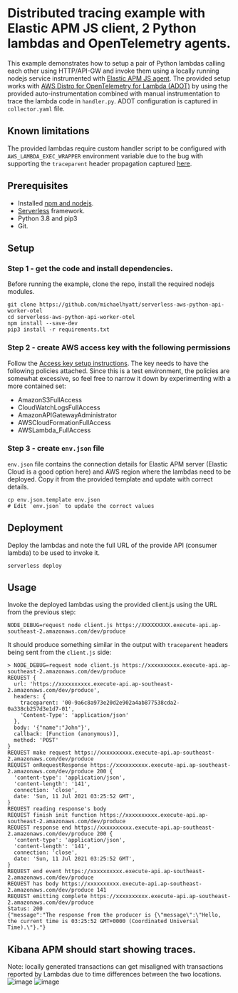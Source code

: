# Distributed tracing example with Elastic APM JS client, 2 Python lambdas and OpenTelemetry agents.

This example demonstrates how to setup a pair of Python lambdas calling each other using HTTP/API-GW and invoke them using a locally running nodejs service instrumented with [Elastic APM JS agent](https://www.elastic.co/guide/en/apm/agent/nodejs/current/index.html). The provided setup works with [AWS Distro for OpenTelemetry for Lambda (ADOT)](https://aws-otel.github.io/docs/getting-started/lambda/lambda-python) by using the provided auto-instrumentation combined with manual instrumentation to trace the lambda code in `handler.py`. ADOT configuration is captured in `collector.yaml` file.

## Known limitations
The provided lambdas require custom handler script to be configured with `AWS_LAMBDA_EXEC_WRAPPER` environment variable due to the bug with supporting the `traceparent` header propagation captured [here](https://github.com/aws-observability/aws-otel-lambda/issues/109).

## Prerequisites
* Installed [npm and nodejs](https://docs.npmjs.com/downloading-and-installing-node-js-and-npm).
* [Serverless](https://www.serverless.com/) framework.
* Python 3.8 and pip3
* Git.

## Setup
### Step 1 - get the code and install dependencies.
Before running the example, clone the repo, install the required nodejs modules.
```
git clone https://github.com/michaelhyatt/serverless-aws-python-api-worker-otel
cd serverless-aws-python-api-worker-otel
npm install --save-dev
pip3 install -r requirements.txt
```

### Step 2 - create AWS access key with the following permissions
Follow the [Access key setup instructions](https://www.serverless.com/framework/docs/providers/aws/guide/credentials/#create-an-iam-user-and-access-key).
The key needs to have the following policies attached. Since this is a test environment, the policies are somewhat excessive, so feel free to narrow it down by experimenting with a more contained set:
* AmazonS3FullAccess
* CloudWatchLogsFullAccess
* AmazonAPIGatewayAdministrator
* AWSCloudFormationFullAccess
* AWSLambda_FullAccess

### Step 3 - create `env.json` file
`env.json` file contains the connection details for Elastic APM server (Elastic Cloud is a good option here) and AWS region where the lambdas need to be deployed. Copy it from the provided template and update with correct details.
```
cp env.json.template env.json
# Edit `env.json` to update the correct values
```

## Deployment
Deploy the lambdas and note the full URL of the provide API (consumer lambda) to be used to invoke it.
```
serverless deploy
```

## Usage
Invoke the deployed lambdas using the provided client.js using the URL from the previous step:
```
NODE_DEBUG=request node client.js https://XXXXXXXXX.execute-api.ap-southeast-2.amazonaws.com/dev/produce
```
It should produce something similar in the output with `traceparent` headers being sent from the `client.js` side:
```
> NODE_DEBUG=request node client.js https://xxxxxxxxxx.execute-api.ap-southeast-2.amazonaws.com/dev/produce
REQUEST {
  url: 'https://xxxxxxxxxx.execute-api.ap-southeast-2.amazonaws.com/dev/produce',
  headers: {
    traceparent: '00-9a6c8a973e20d2e902a4ab877538cda2-0a338cb257d3e1d7-01',
    'Content-Type': 'application/json'
  },
  body: '{"name":"John"}',
  callback: [Function (anonymous)],
  method: 'POST'
}
REQUEST make request https://xxxxxxxxxx.execute-api.ap-southeast-2.amazonaws.com/dev/produce
REQUEST onRequestResponse https://xxxxxxxxxx.execute-api.ap-southeast-2.amazonaws.com/dev/produce 200 {
  'content-type': 'application/json',
  'content-length': '141',
  connection: 'close',
  date: 'Sun, 11 Jul 2021 03:25:52 GMT',
}
REQUEST reading response's body
REQUEST finish init function https://xxxxxxxxxx.execute-api.ap-southeast-2.amazonaws.com/dev/produce
REQUEST response end https://xxxxxxxxxx.execute-api.ap-southeast-2.amazonaws.com/dev/produce 200 {
  'content-type': 'application/json',
  'content-length': '141',
  connection: 'close',
  date: 'Sun, 11 Jul 2021 03:25:52 GMT',
}
REQUEST end event https://xxxxxxxxxx.execute-api.ap-southeast-2.amazonaws.com/dev/produce
REQUEST has body https://xxxxxxxxxx.execute-api.ap-southeast-2.amazonaws.com/dev/produce 141
REQUEST emitting complete https://xxxxxxxxxx.execute-api.ap-southeast-2.amazonaws.com/dev/produce
Status: 200
{"message":"The response from the producer is {\"message\":\"Hello, the current time is 03:25:52 GMT+0000 (Coordinated Universal Time).\"}."}

```

## Kibana APM should start showing traces.
Note: locally generated transactions can get misaligned with transactions reported by Lambdas due to time differences between the two locations.
![image](https://user-images.githubusercontent.com/15670925/125381630-9c055100-e3d7-11eb-9404-f2eb3b8ce9fb.png)
![image](https://user-images.githubusercontent.com/15670925/125381702-b93a1f80-e3d7-11eb-893b-399aad2e35ea.png)


